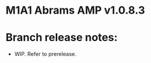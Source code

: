 # M1A1 Abrams AMP v1.0.8.3

# Branch release notes:
<p>
	<ul> 
		<li>WIP. Refer to prerelease.</li>
	</ul>
</p>



